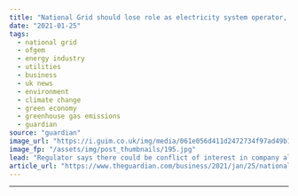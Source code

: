 ```yaml
---
title: "National Grid should lose role as electricity system operator, says Ofgem"
date: "2021-01-25"
tags: 
  - national grid
  - ofgem
  - energy industry
  - utilities
  - business
  - uk news
  - environment
  - climate change
  - green economy
  - greenhouse gas emissions
  - guardian
source: "guardian"
image_url: "https://i.guim.co.uk/img/media/061e056d411d2472734f97ad49b14f403f1c3b75/0_546_8192_4918/master/8192.jpg?width=460&quality=85&auto=format&fit=max&s=c6aa844dd66450ab2f363483e64e5778"
image_fp: "/assets/img/post_thumbnails/195.jpg"
lead: "Regulator says there could be conflict of interest in company also owning energy networksNational Grid could lose its role of keeping Britain’s lights on after the energy regulator called for a new and independent electricity system operator to help ..."
article_url: "https://www.theguardian.com/business/2021/jan/25/national-grid-electricity-ofgem-energy-networks"
---
```


---

